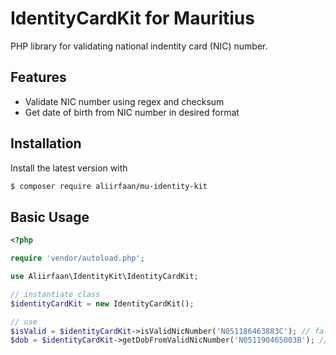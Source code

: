 # IdentityCardKit for Mauritius
PHP library for validating national indentity card (NIC) number.

## Features
- Validate NIC number using regex and checksum
- Get date of birth from NIC number in desired format

## Installation

Install the latest version with

```bash
$ composer require aliirfaan/mu-identity-kit
```

## Basic Usage

```php
<?php

require 'vendor/autoload.php';

use Aliirfaan\IdentityKit\IdentityCardKit;

// instantiate class
$identityCardKit = new IdentityCardKit();

// use
$isValid = $identityCardKit->isValidNicNumber('N051186463883C'); // false
$dob = $identityCardKit->getDobFromValidNicNumber('N051190465003B'); // 05-11-1990
```